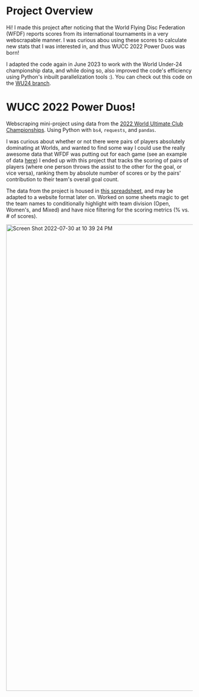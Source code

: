 # Project Overview
Hi! I made this project after noticing that the World Flying Disc Federation (WFDF) reports scores from its international tournaments in a very webscrapable manner. I was curious abou using these scores to calculate new stats that I was interested in, and thus WUCC 2022 Power Duos was born!

I adapted the code again in June 2023 to work with the World Under-24 championship data, and while doing so, also improved the code's efficiency using Python's inbuilt parallelization tools :). You can check out this code on the [WU24 branch](https://github.com/liliwilson/wucc2022-webscrape/tree/wu24).

# WUCC 2022 Power Duos!
Webscraping mini-project using data from the [2022 World Ultimate Club Championships]([https://wucc.sport](https://wfdf.sport/event/wfdf-2022-world-ultimate-club-championships/)). Using Python with `bs4`, `requests`, and `pandas`. 

I was curious about whether or not there were pairs of players absolutely dominating at Worlds, and wanted to find some way I could use the really awesome data that WFDF was putting out for each game (see an example of data [here](https://results.wfdf.sport/wucc/?view=gameplay&game=1)) I ended up with this project that tracks the scoring of pairs of players (where one person throws the assist to the other for the goal, or vice versa), ranking them by absolute number of scores or by the pairs' contribution to their team's overall goal count. 

The data from the project is housed in [this spreadsheet](https://docs.google.com/spreadsheets/d/1cKhtEw4KwD05jiI-_Dl2B8FLxahZKvGYRzJJf1rpPkI/edit?usp=sharing), and may be adapted to a website format later on. Worked on some sheets magic to get the team names to conditionally highlight with team division (Open, Women's, and Mixed) and have nice filtering for the scoring metrics (% vs. # of scores).

<img width="1256" alt="Screen Shot 2022-07-30 at 10 39 24 PM" src="https://user-images.githubusercontent.com/56806227/182007370-bda08e38-53ca-41fd-9d4b-4a9cfef3272f.png">
